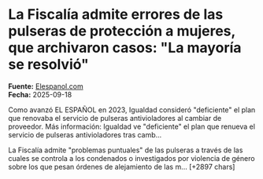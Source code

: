 # La Fiscalía admite errores de las pulseras de protección a mujeres, que archivaron casos: "La mayoría se resolvió"

**Fuente:** [Elespanol.com](https://www.elespanol.com/espana/20250918/fiscalia-admite-errores-pulseras-proteccion-mujeres-archivaron-casos-mayoria-resolvio/1003743930960_0.html)  
**Fecha:** 2025-09-18

Como avanzó EL ESPAÑOL en 2023, Igualdad consideró "deficiente" el plan que renovaba el servicio de pulseras antivioladores al cambiar de proveedor.
Más información: Igualdad ve "deficiente" el plan que renueva el servicio de pulseras antivioladores tras camb…

La Fiscalía admite "problemas puntuales" de las pulseras a través de las cuales se controla a los condenados o investigados por violencia de género sobre los que pesan órdenes de alejamiento de las m… [+2897 chars]
